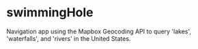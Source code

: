 # swimmingHole
Navigation app using the Mapbox Geocoding API to query 'lakes', 'waterfalls', and 'rivers' in the United States.
